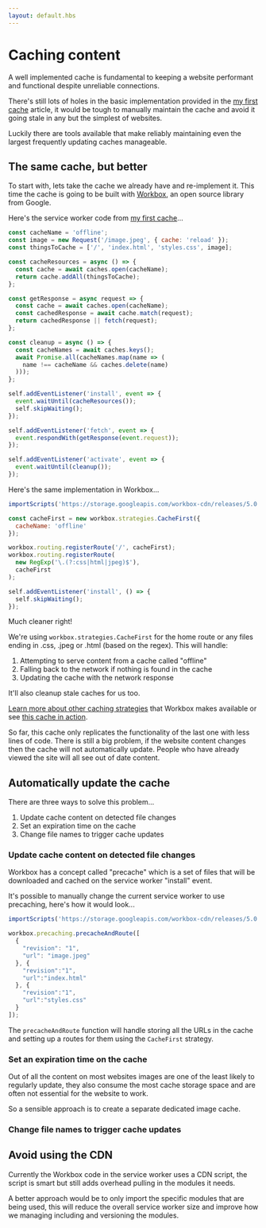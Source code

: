 ```yaml
---
layout: default.hbs
---
```


<div class="article-header">

  # Caching content

</div>

<p class="subtitle">
  A well implemented cache is fundamental to keeping a website performant and
  functional despite unreliable connections.
</p>

There's still lots of holes in the basic implementation provided in the
[my first cache](/my-first-cache.html) article, it would be tough to manually
maintain the cache and avoid it going stale in any but the simplest of websites.

Luckily there are tools available that make reliably maintaining even the largest
frequently updating caches manageable.

## The same cache, but better

To start with, lets take the cache we already have and re-implement it. This time
the cache is going to be built with <a href="https://developers.google.com/web/tools/workbox" target="_blank" rel="noopener noreferrer">Workbox</a>,
an open source library from Google.

Here's the service worker code from [my first cache](/my-first-cache.html)...

```javascript
const cacheName = 'offline';
const image = new Request('/image.jpeg', { cache: 'reload' });
const thingsToCache = ['/', 'index.html', 'styles.css', image];

const cacheResources = async () => {
  const cache = await caches.open(cacheName);
  return cache.addAll(thingsToCache);
};

const getResponse = async request => {
  const cache = await caches.open(cacheName);
  const cachedResponse = await cache.match(request);
  return cachedResponse || fetch(request);
};

const cleanup = async () => {
  const cacheNames = await caches.keys();
  await Promise.all(cacheNames.map(name => (
    name !== cacheName && caches.delete(name)
  )));
};

self.addEventListener('install', event => {
  event.waitUntil(cacheResources());
  self.skipWaiting();
});

self.addEventListener('fetch', event => {
  event.respondWith(getResponse(event.request));
});

self.addEventListener('activate', event => {
  event.waitUntil(cleanup());
});
```

Here's the same implementation in Workbox...

```javascript
importScripts('https://storage.googleapis.com/workbox-cdn/releases/5.0.0/workbox-sw.js');

const cacheFirst = new workbox.strategies.CacheFirst({
  cacheName: 'offline'
});

workbox.routing.registerRoute('/', cacheFirst);
workbox.routing.registerRoute(
  new RegExp('\.(?:css|html|jpeg)$'),
  cacheFirst
);

self.addEventListener('install', () => {
  self.skipWaiting();
});
```

Much cleaner right!

We're using `workbox.strategies.CacheFirst` for the home route or any files ending
in .css, .jpeg or .html (based on the regex). This will handle:

1. Attempting to serve content from a cache called "offline"
2. Falling back to the network if nothing is found in the cache
3. Updating the cache with the network response

It'll also cleanup stale caches for us too.

<a href="https://developers.google.com/web/tools/workbox/modules/workbox-strategies" target="_blank" rel="noopener noreferrer">Learn more about other caching strategies</a>
that Workbox makes available or see
<a href="https://glitch.com/edit/#!/my-first-workbox-cache?path=service-worker.js:15:3"  target="_blank" rel="noopener noreferrer">this cache in action</a>.

So far, this cache only replicates the functionality of the last one with less
lines of code. There is still a big problem, if the website content changes then
the cache will not automatically update. People who have already viewed the site
will all see out of date content.

## Automatically update the cache

There are three ways to solve this problem...

1. Update cache content on detected file changes
2. Set an expiration time on the cache
3. Change file names to trigger cache updates

### Update cache content on detected file changes

Workbox has a concept called "precache" which is a set of files that will be downloaded
and cached on the service worker "install" event.

It's possible to manually change the current service worker to use precaching, here's
how it would look...

```javascript
importScripts('https://storage.googleapis.com/workbox-cdn/releases/5.0.0/workbox-sw.js');

workbox.precaching.precacheAndRoute([
  {
    "revision": "1",
    "url": "image.jpeg"
  }, {
    "revision":"1",
    "url":"index.html"
  }, {
    "revision":"1",
    "url":"styles.css"
  }
]);
```

The `precacheAndRoute` function will handle storing all the URLs in the cache and
setting up a routes for them using the `CacheFirst` strategy.

### Set an expiration time on the cache

Out of all the content on most websites images are one of the least likely to
regularly update, they also consume the most cache storage space and are often
not essential for the website to work.

So a sensible approach is to create a separate dedicated image cache.

### Change file names to trigger cache updates

## Avoid using the CDN

Currently the Workbox code in the service worker uses a CDN script, the script is
smart but still adds overhead pulling in the modules it needs.

A better approach would be to only import the specific modules that are being used,
this will reduce the overall service worker size and improve how we managing including
and versioning the modules.
